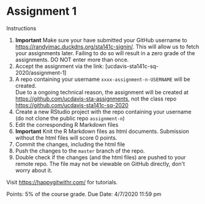 # Assignment 1


Instructions

1. **Important** Make sure your have submitted your GitHub username to https://randyimac.duckdns.org/sta141c-signin/. This will allow us to fetch your assignments later. Failing to do so will result in a zero grade of the assignments. DO NOT enter more than once.
1. Accept the assignment via the link: [ucdavis-sta141c-sq-2020/assignment-1]
1. A repo containing your username `xxxx-assignment-n-USERNAME` will be created.<br>
    Due to a ongoing technical reason, the assignment will be created at https://github.com/ucdavis-sta-assignments, not the class repo https://github.com/ucdavis-sta141c-sq-2020
1. Create a new RStudio project with the repo containing your username  (do not clone the public repo `assignment-n`)
1. Edit the corresponding R Markdown files
1. **Important** Knit the R Markdown files as html documents. Submission without the html files will score 0 points.
1. Commit the changes, including the html file
1. Push the changes to the `master` branch of the repo.
1. Double check if the changes (and the html files) are pushed to your remote repo. The file may not be viewable on GitHub directly, don't worry about it.


Visit https://happygitwithr.com/ for tutorials.


Points: 5% of the course grade.
Due Date: 4/7/2020 11:59 pm

